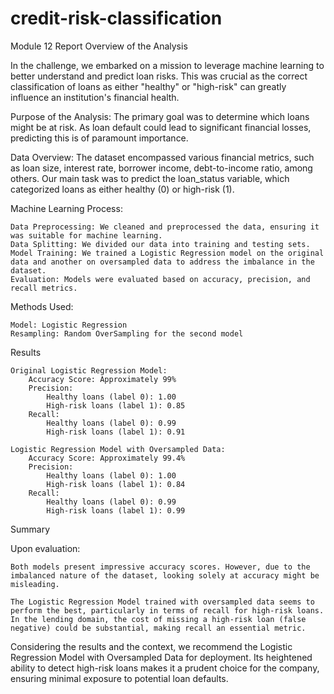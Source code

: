 # credit-risk-classification
Module 12 Report
Overview of the Analysis

In the challenge, we embarked on a mission to leverage machine learning to better understand and predict loan risks. This was crucial as the correct classification of loans as either "healthy" or "high-risk" can greatly influence an institution's financial health.

Purpose of the Analysis:
The primary goal was to determine which loans might be at risk. As loan default could lead to significant financial losses, predicting this is of paramount importance.

Data Overview:
The dataset encompassed various financial metrics, such as loan size, interest rate, borrower income, debt-to-income ratio, among others. Our main task was to predict the loan_status variable, which categorized loans as either healthy (0) or high-risk (1).

Machine Learning Process:

    Data Preprocessing: We cleaned and preprocessed the data, ensuring it was suitable for machine learning.
    Data Splitting: We divided our data into training and testing sets.
    Model Training: We trained a Logistic Regression model on the original data and another on oversampled data to address the imbalance in the dataset.
    Evaluation: Models were evaluated based on accuracy, precision, and recall metrics.

Methods Used:

    Model: Logistic Regression
    Resampling: Random OverSampling for the second model

Results

    Original Logistic Regression Model:
        Accuracy Score: Approximately 99%
        Precision:
            Healthy loans (label 0): 1.00
            High-risk loans (label 1): 0.85
        Recall:
            Healthy loans (label 0): 0.99
            High-risk loans (label 1): 0.91

    Logistic Regression Model with Oversampled Data:
        Accuracy Score: Approximately 99.4%
        Precision:
            Healthy loans (label 0): 1.00
            High-risk loans (label 1): 0.84
        Recall:
            Healthy loans (label 0): 0.99
            High-risk loans (label 1): 0.99

Summary

Upon evaluation:

    Both models present impressive accuracy scores. However, due to the imbalanced nature of the dataset, looking solely at accuracy might be misleading.

    The Logistic Regression Model trained with oversampled data seems to perform the best, particularly in terms of recall for high-risk loans. In the lending domain, the cost of missing a high-risk loan (false negative) could be substantial, making recall an essential metric.

Considering the results and the context, we recommend the Logistic Regression Model with Oversampled Data for deployment. Its heightened ability to detect high-risk loans makes it a prudent choice for the company, ensuring minimal exposure to potential loan defaults.

